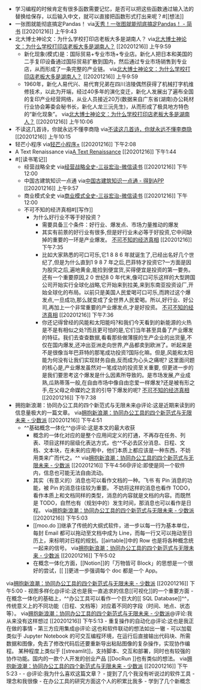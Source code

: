 - 学习编程的时候肯定有很多函数需要记忆，是否可以把这些函数通过输入法的替换给保存，以后输入中文，就可以直接把函数形式打出来呢？#[[想法]]
- 一张图就能彻底搞定Pandas！
via[天秀！一张图就能彻底搞定Pandas！ - 简书](https://www.jianshu.com/p/265591f84546)
[[20201216]] 上午9:43
- 北大博士神论文：为什么学校打印店老板大多是湖南人？
via[北大博士神论文：为什么学校打印店老板大多是湖南人？](https://mp.weixin.qq.com/s?__biz=MzI2NjAzNzA4OQ==&mid=2649903300&idx=2&sn=ec7cd441eb0b54da30870ecc4605b05e&chksm=f292c2cac5e54bdcf923d9282996c539863de0744b094f11e4537e749b4bc2e26486d758280b)
[[20201216]] 上午9:59
    - 新化现象(模式)是：国际贸易+专业市场+专业店。新化人把日本和美国的二手复印设备通过国际贸易扩散到国内，然后通过专业市场销售到专业店，从而形成了一条完整的产业链。
via[北大博士神论文：为什么学校打印店老板大多是湖南人？](https://mp.weixin.qq.com/s?__biz=MzI2NjAzNzA4OQ==&mid=2649903300&idx=2&sn=ec7cd441eb0b54da30870ecc4605b05e&chksm=f292c2cac5e54bdcf923d9282996c539863de0744b094f11e4537e749b4bc2e26486d758280b)
[[20201216]] 上午9:59
    - 1960年，新化人易代兴、易代育兄弟在四川涪陵偶然获得了机械打字机维修技术，以此为开端，经过40多年的演化变迁，新化人发展出了遍布全国的复印产业经营网络，从业人员接近20万(数据来自广东省(湖南)办公耗材行业协会筹委会秘书长，新化人龙三沅先生)，从而形成了极具地方特色的“新化现象”。
via[北大博士神论文：为什么学校打印店老板大多是湖南人？](https://mp.weixin.qq.com/s?__biz=MzI2NjAzNzA4OQ==&mid=2649903300&idx=2&sn=ec7cd441eb0b54da30870ecc4605b05e&chksm=f292c2cac5e54bdcf923d9282996c539863de0744b094f11e4537e749b4bc2e26486d758280b)
[[20201216]] 上午10:06
- 不读这几首诗，你就永远不懂李商隐
via[不读这几首诗，你就永远不懂李商隐](https://mp.weixin.qq.com/s?__biz=MjM5MzE4MTE0MQ==&mid=2652865397&idx=1&sn=dca834e8c179a3e8c3875c7594358b30&chksm=bd71dfcf8a0656d9f04145390ba427a149e294dafe3c027576ec4338bb0210615cb720f3f291)
[[20201216]] 上午10:15
- 轻芒小程序
via[轻芒小程序+](https://qingmang.me/)
[[20201216]] 下午2:08
- A Text Renaissance
via[A Text Renaissance](https://www.ribbonfarm.com/2020/02/24/a-text-renaissance/)
[[20201216]] 下午1:44
- #[[读书笔记]]
    - 经营战略全史
via[经营战略全史-三谷宏治-微信读书](https://weread.qq.com/web/reader/0af320005c43930af173574kc81322c012c81e728d9d180)
[[20201216]] 下午12:00
    - 中国古建筑知识一点通
via[中国古建筑知识一点通 - 得到APP](https://www.dedao.cn/reader?id=vExPL6aYQPjadpoZxR5r6KDkbNJVO0oJVkw84GeXyLElm92gnMA1zvB7qMKpBGkj)
[[20201216]] 上午9:57
    - 商业模式全史
via[商业模式全史-三谷宏治-微信读书](https://weread.qq.com/web/reader/23532fd05c4392235b29058)
[[20201216]] 下午12:00
    - 不可不知的经济真相#[[写作]]
        - 为什么好行业不等于好投资？
            - 需要具备三个条件：好行业、爆发点、市场力量推动的爆发
            - 其实有前景的好行业有很多,但是好行业未必等于好投资,它中间缺掉的重要的一环是产业爆发。
[不可不知的经济真相](marginnote3app://note/D61CD699-F029-4FBE-9A85-B40554E18D57)
[[20201216]] 下午7:35
            - 比如大家熟悉的可口可乐,它1 8 8 6 年就诞生了,已经出名好几个世纪了,但是为什么直到1 9 8 7 年之后,巴菲特才投资它?一方面是因为股灾之后,遍地黄金,能捡到便宜货,买得便宜是投资的第一要务。还有一个重要原因,2 0 世纪8 0 年代末,像可口可乐这样的大型跨国公司开始实行全球化战略,它开始来到拉美,来到东南亚投资设厂,开始全球化的布局。以前只是美国人民爱喝可口可乐,而跨过这个爆发点,一旦成功,那么就变成了全世界人民爱喝。所以,好行业、好公司,再加上一个非常重要的产业爆发点,才是好投资。
[不可不知的经济真相](marginnote3app://note/61A3E79F-1598-44B5-BEDB-5921F2D6C01D)
[[20201216]] 下午7:36
            - 你还记得曾经的风能和太阳能吗?和我们今天看到的新能源的火热是不是有相似之处?而且更可怕的是,它们当年甚至具备了产业爆发的特征。我们去查查数据,看看那些做薄膜的生产企业的出货量,不仅在国内爆发,还冲出亚洲走向世界,产品都卖到欧洲了。听起来是不是很像当年巴菲特的那笔成功投资?国际化嘛。但是,风能和太阳能为何没有让我们实现财务自由,反而成为心头之痛呢? 这里面问题的核心是,产业爆发虽然对一笔成功的投资至关重要, 但更进一步的是我们要思考这个爆发是什么因素所导致的。是市场发展,产业成熟,瓜熟蒂落一般,在自由市场中像自由恋爱一样爆发?还是被有形之手,在父母之命媒妁之言的引导下爆发的呢?
[不可不知的经济真相](marginnote3app://note/65D4ECB1-24FE-46E0-84F9-11DD2E744CA8)
[[20201216]] 下午7:38
- 拥抱新浪潮：协同办公工具的四个新范式与无限未来@评论:这是近期来读到的信息量极大的一篇文章。
via[拥抱新浪潮：协同办公工具的四个新范式与无限未来 - 少数派](https://sspai.com/post/63529)
[[20201216]] 下午4:51
    - ^^基础概念一体化^^@评论:这是本文的最大收获
        - 概念的一体化对应的是整个应用间定义的打通，不再存在任务、列表、项目这样的层级化表达方式，也^^不必去区分消息、日程、文档、文本块，在未来的应用中，他们本质上都应该是一种东西，不妨用类来广而代之。^^
via[拥抱新浪潮：协同办公工具的四个新范式与无限未来 - 少数派](https://sspai.com/post/63529)
[[20201216]] 下午4:56@评论:即使是同一个软件内，信息也可能无法自由流动。
        - 其实（有意义的）消息也可以看作文档的一种。飞书 有 Pin 消息的功能，被 Pin 的消息往往较为重要。
不妨将这样的消息也看作 TODO，看作本质上和文档同样的类型，消息的内容就是文档的内容。而既然是 TODO，自然也有（规划中的）发生时间，那消息也可以看作是日程。
via[拥抱新浪潮：协同办公工具的四个新范式与无限未来 - 少数派](https://sspai.com/post/63529)
[[20201216]] 下午5:03
        - [[moo.do ]]继承了传统的大纲式软件，进一步以每一行为基本单位，每封 Email 都可以拖动至文档中成为 Line，而每一行又可以拖动至日历上，来标明对日程的规划。[[airtable]]中的 Row 也是将各种概念统一起来的信号。
via[拥抱新浪潮：协同办公工具的四个新范式与无限未来 - 少数派](https://sspai.com/post/63529)
[[20201216]] 下午5:02
        - 在概念一体化方面，[[Notion]]的「万物皆可 Block」的思想是一个很好的尝试，[[ ]]更进一步强调每个 doc 都是一个 App。

via[拥抱新浪潮：协同办公工具的四个新范式与无限未来 - 少数派](https://sspai.com/post/63529)
[[20201216]] 下午5:00
    - 视图多样化@评论:这也是我一直追求的信息[[可视化]]的一个重要方面
        - 在概念一体化的基础上，^^办公工具可以看作一个巨大的[[ SQL Database]]^^，传统意义上的不同功能（日程、文档等）对应着不同的字段（时间、地点、状态等）。
via[拥抱新浪潮：协同办公工具的四个新范式与无限未来 - 少数派](https://sspai.com/post/63529)@评论:我从来没有这样想过
[[20201216]] 下午5:13
    - 重复操作的自动化@评论:这也是我正在做的事情
    - 第三方应用集成@评论:这也和软件联动的想法如出一辙
        - 可以加载类似于 Jupyter Notebook 的可交互编程环境，在运行后直接输出代码块、所需数据和图像，免去了修改代码后还要重新导出粘贴图像的复杂操作，实现协作编程。
某种程度上类似于 [[streamlit]]，支持脚本、交互和部署，同时也有较强的协作功能。国内的一款个人开发的创业产品 [[DocRun ]]也有类似的想法。
via[拥抱新浪潮：协同办公工具的四个新范式与无限未来 - 少数派](https://sspai.com/post/63529)
[[20201216]] 下午5:23
        - 
    - @评论:我为什么喜欢这篇文章？
        - 提到了几个我没有听说过的软件工具
        - 理念和我很像
        - 在办公工具的研究方面这个人的积累比我多
        - 学到了几个新概念
